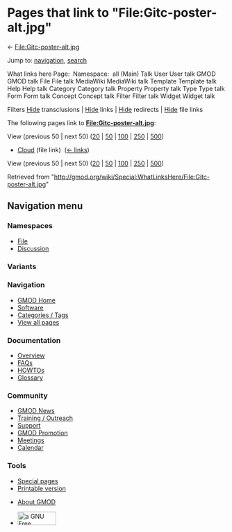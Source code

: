 <div id="mw-page-base" class="noprint">

</div>

<div id="mw-head-base" class="noprint">

</div>

<div id="content" class="mw-body" role="main">

<span id="top"></span>

<div id="mw-js-message" style="display:none;">

</div>



# <span dir="auto">Pages that link to "File:Gitc-poster-alt.jpg"</span>

<div id="bodyContent">

<div id="contentSub">

←
[File:Gitc-poster-alt.jpg](/wiki/File:Gitc-poster-alt.jpg "File:Gitc-poster-alt.jpg")

</div>

<div id="jump-to-nav" class="mw-jump">

Jump to: [navigation](#mw-navigation), [search](#p-search)

</div>

<div id="mw-content-text">

What links here Page:  Namespace:  all (Main) Talk User User talk GMOD
GMOD talk File File talk MediaWiki MediaWiki talk Template Template talk
Help Help talk Category Category talk Property Property talk Type Type
talk Form Form talk Concept Concept talk Filter Filter talk Widget
Widget talk

Filters
[Hide](/mediawiki/index.php?title=Special:WhatLinksHere/File:Gitc-poster-alt.jpg&hidetrans=1 "Special:WhatLinksHere/File:Gitc-poster-alt.jpg")
transclusions \|
[Hide](/mediawiki/index.php?title=Special:WhatLinksHere/File:Gitc-poster-alt.jpg&hidelinks=1 "Special:WhatLinksHere/File:Gitc-poster-alt.jpg")
links \|
[Hide](/mediawiki/index.php?title=Special:WhatLinksHere/File:Gitc-poster-alt.jpg&hideredirs=1 "Special:WhatLinksHere/File:Gitc-poster-alt.jpg")
redirects \|
[Hide](/mediawiki/index.php?title=Special:WhatLinksHere/File:Gitc-poster-alt.jpg&hideimages=1 "Special:WhatLinksHere/File:Gitc-poster-alt.jpg")
file links

The following pages link to
**[File:Gitc-poster-alt.jpg](/wiki/File:Gitc-poster-alt.jpg "File:Gitc-poster-alt.jpg")**:

View (previous 50 \| next 50)
([20](/mediawiki/index.php?title=Special:WhatLinksHere/File:Gitc-poster-alt.jpg&limit=20 "Special:WhatLinksHere/File:Gitc-poster-alt.jpg")
\|
[50](/mediawiki/index.php?title=Special:WhatLinksHere/File:Gitc-poster-alt.jpg&limit=50 "Special:WhatLinksHere/File:Gitc-poster-alt.jpg")
\|
[100](/mediawiki/index.php?title=Special:WhatLinksHere/File:Gitc-poster-alt.jpg&limit=100 "Special:WhatLinksHere/File:Gitc-poster-alt.jpg")
\|
[250](/mediawiki/index.php?title=Special:WhatLinksHere/File:Gitc-poster-alt.jpg&limit=250 "Special:WhatLinksHere/File:Gitc-poster-alt.jpg")
\|
[500](/mediawiki/index.php?title=Special:WhatLinksHere/File:Gitc-poster-alt.jpg&limit=500 "Special:WhatLinksHere/File:Gitc-poster-alt.jpg"))

- [Cloud](/wiki/Cloud "Cloud") (file link) ‎
  <span class="mw-whatlinkshere-tools">([←
  links](/mediawiki/index.php?title=Special:WhatLinksHere&target=Cloud "Special:WhatLinksHere"))</span>

View (previous 50 \| next 50)
([20](/mediawiki/index.php?title=Special:WhatLinksHere/File:Gitc-poster-alt.jpg&limit=20 "Special:WhatLinksHere/File:Gitc-poster-alt.jpg")
\|
[50](/mediawiki/index.php?title=Special:WhatLinksHere/File:Gitc-poster-alt.jpg&limit=50 "Special:WhatLinksHere/File:Gitc-poster-alt.jpg")
\|
[100](/mediawiki/index.php?title=Special:WhatLinksHere/File:Gitc-poster-alt.jpg&limit=100 "Special:WhatLinksHere/File:Gitc-poster-alt.jpg")
\|
[250](/mediawiki/index.php?title=Special:WhatLinksHere/File:Gitc-poster-alt.jpg&limit=250 "Special:WhatLinksHere/File:Gitc-poster-alt.jpg")
\|
[500](/mediawiki/index.php?title=Special:WhatLinksHere/File:Gitc-poster-alt.jpg&limit=500 "Special:WhatLinksHere/File:Gitc-poster-alt.jpg"))

</div>

<div class="printfooter">

Retrieved from
"<http://gmod.org/wiki/Special:WhatLinksHere/File:Gitc-poster-alt.jpg>"

</div>

<div id="catlinks" class="catlinks catlinks-allhidden">

</div>

<div class="visualClear">

</div>

</div>

</div>

<div id="mw-navigation">

## Navigation menu

<div id="mw-head">



<div id="left-navigation">

<div id="p-namespaces" class="vectorTabs" role="navigation"
aria-labelledby="p-namespaces-label">

### Namespaces

- <span id="ca-nstab-image"><a href="/wiki/File:Gitc-poster-alt.jpg" accesskey="c"
  title="View the file page [c]">File</a></span>
- <span id="ca-talk"><a
  href="/mediawiki/index.php?title=File_talk:Gitc-poster-alt.jpg&amp;action=edit&amp;redlink=1"
  accesskey="t"
  title="Discussion about the content page [t]">Discussion</a></span>

</div>

<div id="p-variants" class="vectorMenu emptyPortlet" role="navigation"
aria-labelledby="p-variants-label">

### 

### Variants[](#)

<div class="menu">

</div>

</div>

</div>

<div id="right-navigation">





</div>



</div>

</div>

</div>

<div id="mw-panel">

<div id="p-logo" role="banner">

<a href="/wiki/Main_Page"
style="background-image: url(http://gmod.org/images/GMOD-cogs.png);"
title="Visit the main page"></a>

</div>

<div id="p-Navigation" class="portal" role="navigation"
aria-labelledby="p-Navigation-label">

### Navigation

<div class="body">

- <span id="n-GMOD-Home">[GMOD Home](/wiki/Main_Page)</span>
- <span id="n-Software">[Software](/wiki/GMOD_Components)</span>
- <span id="n-Categories-.2F-Tags">[Categories /
  Tags](/wiki/Categories)</span>
- <span id="n-View-all-pages">[View all
  pages](/wiki/Special:AllPages)</span>

</div>

</div>

<div id="p-Documentation" class="portal" role="navigation"
aria-labelledby="p-Documentation-label">

### Documentation

<div class="body">

- <span id="n-Overview">[Overview](/wiki/Overview)</span>
- <span id="n-FAQs">[FAQs](/wiki/Category:FAQ)</span>
- <span id="n-HOWTOs">[HOWTOs](/wiki/Category:HOWTO)</span>
- <span id="n-Glossary">[Glossary](/wiki/Glossary)</span>

</div>

</div>

<div id="p-Community" class="portal" role="navigation"
aria-labelledby="p-Community-label">

### Community

<div class="body">

- <span id="n-GMOD-News">[GMOD News](/wiki/GMOD_News)</span>
- <span id="n-Training-.2F-Outreach">[Training /
  Outreach](/wiki/Training_and_Outreach)</span>
- <span id="n-Support">[Support](/wiki/Support)</span>
- <span id="n-GMOD-Promotion">[GMOD
  Promotion](/wiki/GMOD_Promotion)</span>
- <span id="n-Meetings">[Meetings](/wiki/Meetings)</span>
- <span id="n-Calendar">[Calendar](/wiki/Calendar)</span>

</div>

</div>

<div id="p-tb" class="portal" role="navigation"
aria-labelledby="p-tb-label">

### Tools

<div class="body">

- <span id="t-specialpages"><a href="/wiki/Special:SpecialPages" accesskey="q"
  title="A list of all special pages [q]">Special pages</a></span>
- <span id="t-print"><a
  href="/mediawiki/index.php?title=Special:WhatLinksHere/File:Gitc-poster-alt.jpg&amp;printable=yes"
  rel="alternate" accesskey="p"
  title="Printable version of this page [p]">Printable version</a></span>

</div>

</div>

</div>

</div>

<div id="footer" role="contentinfo">

- <span id="footer-places-about">[About
  GMOD](/wiki/GMOD:About "GMOD:About")</span>

<!-- -->

- <span id="footer-copyrightico">[<img src="http://www.gnu.org/graphics/gfdl-logo-small.png" width="88"
  height="31" alt="a GNU Free Documentation License" />](http://www.gnu.org/licenses/fdl-1.3.html)</span>


<div style="clear:both">

</div>

</div>

